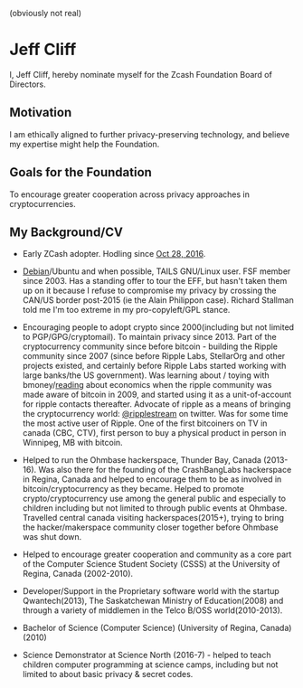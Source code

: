 (obviously not real)

# Jeff Cliff

I, Jeff Cliff, hereby nominate myself for the Zcash Foundation Board of Directors.

## Motivation

I am ethically aligned to further privacy-preserving technology, and believe my expertise might help the Foundation.

## Goals for the Foundation

To encourage greater cooperation across privacy approaches in cryptocurrencies.

## My Background/CV

* Early ZCash adopter.  Hodling since [Oct 28, 2016](https://plus.google.com/105395547687614433866/posts/MStK9BdAqQV).

* [Debian](https://bugs.debian.org/cgi-bin/bugreport.cgi?bug=842388)/Ubuntu and when possible, TAILS GNU/Linux user.  FSF member since 2003.  Has a standing offer to tour the EFF, but hasn't taken them up on it because I refuse to compromise my privacy by crossing the CAN/US border post-2015 (ie the Alain Philippon case).  Richard Stallman told me I'm too extreme in my pro-copyleft/GPL stance.

* Encouraging people to adopt crypto since 2000(including but not limited to PGP/GPG/cryptomail).  To maintain privacy since 2013.  Part of the cryptocurrency community since before bitcoin - building the Ripple community since 2007 (since before Ripple Labs, StellarOrg and other projects existed, and certainly before Ripple Labs started working with large banks/the US government).  Was learning about / toying with bmoney/[reading](https://p2pfoundation.net/) about economics when the ripple community was made aware of bitcoin in 2009, and started using it as a unit-of-account for ripple contacts thereafter.  Advocate of ripple as a means of bringing the cryptocurrency world: [@ripplestream](https://twitter.com/ripplestream) on twitter.  Was for some time the most active user of Ripple.  One of the first bitcoiners on TV in canada (CBC, CTV), first person to buy a physical product in person in Winnipeg, MB with bitcoin.

* Helped to run the Ohmbase hackerspace, Thunder Bay, Canada (2013-16).  Was also there for the founding of the CrashBangLabs hackerspace in Regina, Canada and helped to encourage them to be as involved in bitcoin/cryptocurrency as they became.  Helped to promote crypto/cryptocurrency use among the general public and especially to children including but not limited to through public events at Ohmbase.  Travelled central canada visiting hackerspaces(2015+), trying to bring the hacker/makerspace community closer together before Ohmbase was shut down.

* Helped to encourage greater cooperation and community as a core part of the Computer Science Student Society (CSSS) at the University of Regina, Canada (2002-2010).

* Developer/Support in the Proprietary software world with the startup Qwantech(2013), The Saskatchewan Ministry of Education(2008) and through a variety of middlemen in the Telco B/OSS world(2010-2013).

* Bachelor of Science (Computer Science) (University of Regina, Canada) (2010)

* Science Demonstrator at Science North (2016-7) - helped to teach children computer programming at science camps, including but not limited to about basic privacy & secret codes.

